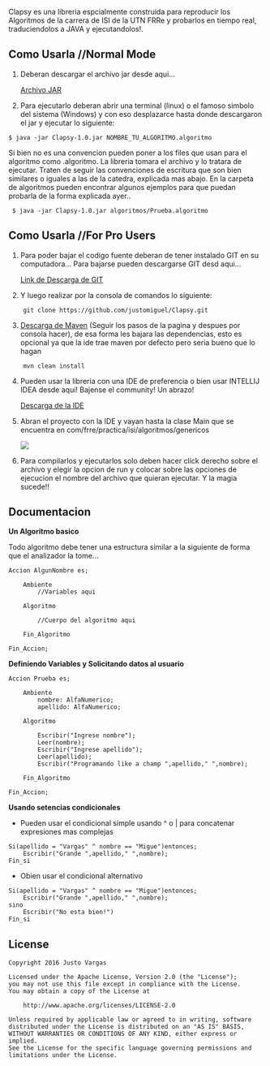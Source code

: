 Clapsy es una libreria espcialmente construida para reproducir los Algoritmos de la carrera de ISI de la UTN FRRe y probarlos en tiempo real, traduciendolos a JAVA y ejecutandolos!. 

## Como Usarla //Normal Mode

1. Deberan descargar el archivo jar desde aqui...

    [Archivo JAR](https://github.com/justomiguel/Clapsy/raw/master/Clapsy-1.0.jar)

2. Para ejecutarlo deberan abrir una terminal (linux) o el famoso simbolo del sistema (Windows) y con eso desplazarce hasta donde descargaron el jar y ejecutar lo siguiente:

```
$ java -jar Clapsy-1.0.jar NOMBRE_TU_ALGORITMO.algoritmo
```

Si bien no es una convencion pueden poner a los files que usan para el algoritmo como .algoritmo. La libreria tomara el archivo y lo tratara de ejecutar. Traten de seguir las convenciones de escritura que son bien similares o iguales a las de la catedra, explicada mas abajo.
 En la carpeta de algoritmos pueden encontrar algunos ejemplos para que puedan probarla de la forma explicada ayer..
 
```
 $ java -jar Clapsy-1.0.jar algoritmos/Prueba.algoritmo
```


## Como Usarla //For Pro Users

1. Para poder bajar el codigo fuente deberan de tener instalado GIT en su computadora... Para bajarse pueden descargarse GIT desd aqui...

    [Link de Descarga de GIT](https://git-scm.com/downloads)

2. Y luego realizar por la consola de comandos lo siguiente:

```
    git clone https://github.com/justomiguel/Clapsy.git
```

3. [Descarga de Maven](https://maven.apache.org/install.html) (Seguir los pasos de la pagina y despues por consola hacer), de esa forma les bajara las dependencias, esto es opcional ya que la ide trae maven por defecto pero seria bueno que lo hagan

```
    mvn clean install   
```

4. Pueden usar la libreria con una IDE de preferencia o bien usar INTELLIJ IDEA desde aqui! Bajense el community! Un abrazo!

    [Descarga de la IDE](https://www.jetbrains.com/idea/download/)
    
5. Abran el proyecto con la IDE y vayan hasta la clase Main que se encuentra en com/frre/practica/isi/algoritmos/genericos

    ![](http://i.imgur.com/1DwNCJX.jpg)
    
6. Para compilarlos y ejecutarlos solo deben hacer click derecho sobre el archivo y elegir la opcion de run y colocar sobre las opciones de ejecucion el nombre del archivo que quieran ejecutar. Y la magia sucede!!

## Documentacion

**Un Algoritmo basico** 

Todo algoritmo debe tener una estructura similar a la siguiente de forma que el analizador la tome...

```
Accion AlgunNombre es;

    Ambiente
        //Variables aqui

    Algoritmo

        //Cuerpo del algoritmo aqui

    Fin_Algoritmo

Fin_Accion;
```

**Definiendo Variables y Solicitando datos al usuario** 

```
Accion Prueba es;

    Ambiente
        nombre: AlfaNumerico;
        apellido: AlfaNumerico;

    Algoritmo

        Escribir("Ingrese nombre");
        Leer(nombre);
        Escribir("Ingrese apellido");
        Leer(apellido);
        Escribir("Programando like a champ ",apellido," ",nombre);
        
    Fin_Algoritmo

Fin_Accion;
```

**Usando setencias condicionales** 

* Pueden usar el condicional simple usando ^ o | para concatenar expresiones mas complejas

```
Si(apellido = "Vargas" ^ nombre == "Migue")entonces;
    Escribir("Grande ",apellido," ",nombre);
Fin_si
```

* Obien usar el condicional alternativo

```
Si(apellido = "Vargas" ^ nombre == "Migue")entonces;
    Escribir("Grande ",apellido," ",nombre);
sino
    Escribir("No esta bien!")
Fin_si
```

## License

    Copyright 2016 Justo Vargas
    
    Licensed under the Apache License, Version 2.0 (the "License");
    you may not use this file except in compliance with the License.
    You may obtain a copy of the License at
    
        http://www.apache.org/licenses/LICENSE-2.0
    
    Unless required by applicable law or agreed to in writing, software
    distributed under the License is distributed on an "AS IS" BASIS,
    WITHOUT WARRANTIES OR CONDITIONS OF ANY KIND, either express or implied.
    See the License for the specific language governing permissions and
    limitations under the License.